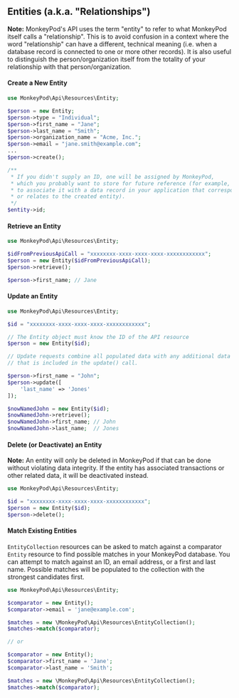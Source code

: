 ## Entities (a.k.a. "Relationships")

**Note:** MonkeyPod's API uses the term "entity" to refer to what MonkeyPod itself calls
a "relationship". This is to avoid confusion in a context where the word "relationship" can
have a different, technical meaning (i.e. when a database record is connected to one or 
more other records). It is also useful to distinguish the person/organization itself from 
the totality of your relationship with that person/organization.

#### Create a New Entity

```php 
use MonkeyPod\Api\Resources\Entity;

$person = new Entity;
$person->type = "Individual";
$person->first_name = "Jane";
$person->last_name = "Smith";
$person->organization_name = "Acme, Inc.";
$person->email = "jane.smith@example.com";
...
$person->create();

/** 
 * If you didn't supply an ID, one will be assigned by MonkeyPod, 
 * which you probably want to store for future reference (for example, 
 * to associate it with a data record in your application that corresponds
 * or relates to the created entity).
 */
$entity->id;
```

#### Retrieve an Entity
```php 
use MonkeyPod\Api\Resources\Entity;

$idFromPreviousApiCall = "xxxxxxxx-xxxx-xxxx-xxxx-xxxxxxxxxxxx";
$person = new Entity($idFromPreviousApiCall);
$person->retrieve();

$person->first_name; // Jane
```

#### Update an Entity

```php 
use MonkeyPod\Api\Resources\Entity;

$id = "xxxxxxxx-xxxx-xxxx-xxxx-xxxxxxxxxxxx";

// The Entity object must know the ID of the API resource 
$person = new Entity($id);

// Update requests combine all populated data with any additional data 
// that is included in the update() call. 

$person->first_name = "John";
$person->update([
    'last_name' => 'Jones'
]);

$nowNamedJohn = new Entity($id);
$nowNamedJohn->retrieve();
$nowNamedJohn->first_name; // John
$nowNamedJohn->last_name;  // Jones
```

#### Delete (or Deactivate) an Entity
**Note:** An entity will only be deleted in MonkeyPod if that can be done 
without violating data integrity. If the entity has associated transactions 
or other related data, it will be deactivated instead.  

```php 
use MonkeyPod\Api\Resources\Entity;

$id = "xxxxxxxx-xxxx-xxxx-xxxx-xxxxxxxxxxxx";
$person = new Entity($id);
$person->delete();
```

#### Match Existing Entities
```EntityCollection``` resources can be asked to match against a comparator ```Entity```
resource to find possible matches in your MonkeyPod database. You can attempt to 
match against an ID, an email address, or a first and last name. Possible matches 
will be populated to the collection with the strongest candidates first.

```php
use MonkeyPod\Api\Resources\Entity;

$comparator = new Entity();
$comparator->email = 'jane@example.com';

$matches = new \MonkeyPod\Api\Resources\EntityCollection();
$matches->match($comparator);

// or

$comparator = new Entity();
$comparator->first_name = 'Jane';
$comparator->last_name = 'Smith';

$matches = new \MonkeyPod\Api\Resources\EntityCollection();
$matches->match($comparator);
```
